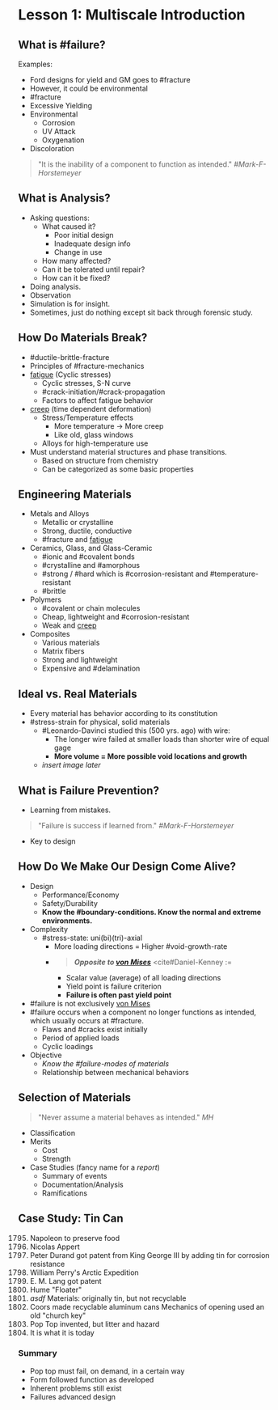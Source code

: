 # Lesson 1: Multiscale Introduction

## What is #failure?
Examples:
- Ford designs for yield and GM goes to #fracture
- However, it could be environmental
- #fracture
- Excessive Yielding
- Environmental
  - Corrosion
  - UV Attack
  - Oxygenation
- Discoloration

>"It is the inability of a component to function as intended." <cite> #Mark-F-Horstemeyer

## What is Analysis?
- Asking questions:
  - What caused it?
    - Poor initial design
    - Inadequate design info
    - Change in use
  - How many affected?
  - Can it be tolerated until repair?
  - How can it be fixed?
- Doing analysis.
- Observation
- Simulation is for insight.
- Sometimes, just do nothing except sit back through forensic study.

## How Do Materials Break?
- #ductile-brittle-fracture
- Principles of #fracture-mechanics
- [fatigue](fatigue.md) (Cyclic stresses)
  - Cyclic stresses, S-N curve
  - #crack-initiation/#crack-propagation
  - Factors to affect fatigue behavior
- [creep](creep.md) (time dependent deformation)
  - Stress/Temperature effects 
    - More temperature -> More creep
    - Like old, glass windows
  - Alloys for high-temperature use
- Must understand material structures and phase transitions.
  - Based on structure from chemistry
  - Can be categorized as some basic properties



## Engineering Materials
- Metals and Alloys
  - Metallic or crystalline
  - Strong, ductile, conductive
  - #fracture and [fatigue](fatigue.md)
- Ceramics, Glass, and Glass-Ceramic
  - #ionic and #covalent bonds
  - #crystalline and #amorphous
  - #strong / #hard which is #corrosion-resistant and #temperature-resistant
  - #brittle
- Polymers
  - #covalent or chain molecules
  - Cheap, lightweight and #corrosion-resistant
  - Weak and [creep](creep.md)
- Composites
  - Various materials
  - Matrix fibers
  - Strong and lightweight
  - Expensive and #delamination



## Ideal vs. Real Materials
- Every material has behavior according to its constitution
- #stress-strain for physical, solid materials
  - #Leonardo-Davinci studied this (500 yrs. ago) with wire:
    - The longer wire failed at smaller loads than shorter wire of equal gage
    - **More volume = More possible void locations and growth**
  - _insert image later_



## What is Failure Prevention?
- Learning from mistakes.
>"Failure is success if learned from." <cite> #Mark-F-Horstemeyer
- Key to design



## How Do We Make Our Design Come Alive?
- Design
  - Performance/Economy
  - Safety/Durability
  - **Know the #boundary-conditions. Know the normal and extreme environments.**
- Complexity
  - #stress-state: uni(bi)(tri)-axial
    - More loading directions = Higher #void-growth-rate
    - >_**Opposite to [von Mises](https://en.wikipedia.org/wiki/Von_Mises_yield_criterion)**_ <cite#Daniel-Kenney :=
      - Scalar value (average) of all loading directions
      - Yield point is failure criterion
      - **Failure is often past yield point**
- #failure is not exclusively [von Mises](../engr-727-001-advanced-mechanics-of-materials/distortion-energy-theory-von-mises.md)
- #failure occurs when a component no longer functions as intended, which usually occurs at #fracture.
  - Flaws and #cracks exist initially
  - Period of applied loads
  - Cyclic loadings
- Objective
  - *Know the #failure-modes of materials*
  - Relationship between mechanical behaviors



## Selection of Materials
>"Never assume a material behaves as intended." <cite> MH
- Classification
- Merits
  - Cost
  - Strength
- Case Studies (fancy name for a _report_)
  - Summary of events
  - Documentation/Analysis
  - Ramifications



## Case Study: Tin Can
1795. Napoleon to preserve food
1809. Nicolas Appert
1810. Peter Durand got patent from King George III by adding tin for corrosion resistance
1824. William Perry's Arctic Expedition
1866. E. M. Lang got patent
1876. Hume "Floater"
1890. _asdf_
Materials: originally tin, but not recyclable
1891. Coors made recyclable aluminum cans
Mechanics of opening used an old "church key"
1963. Pop Top invented, but litter and hazard
1975. It is what it is today



### Summary
- Pop top must fail, on demand, in a certain way
- Form followed function as developed
- Inherent problems still exist
- Failures advanced design